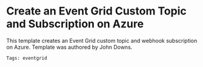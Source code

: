 # Create an Event Grid Custom Topic and Subscription on Azure

This template creates an Event Grid custom topic and webhook subscription on Azure. Template was authored by John Downs.

`Tags: eventgrid`
